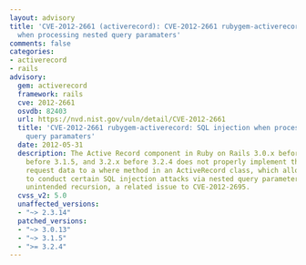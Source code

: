 ```yaml
---
layout: advisory
title: 'CVE-2012-2661 (activerecord): CVE-2012-2661 rubygem-activerecord: SQL injection
  when processing nested query paramaters'
comments: false
categories:
- activerecord
- rails
advisory:
  gem: activerecord
  framework: rails
  cve: 2012-2661
  osvdb: 82403
  url: https://nvd.nist.gov/vuln/detail/CVE-2012-2661
  title: 'CVE-2012-2661 rubygem-activerecord: SQL injection when processing nested
    query paramaters'
  date: 2012-05-31
  description: The Active Record component in Ruby on Rails 3.0.x before 3.0.13, 3.1.x
    before 3.1.5, and 3.2.x before 3.2.4 does not properly implement the passing of
    request data to a where method in an ActiveRecord class, which allows remote attackers
    to conduct certain SQL injection attacks via nested query parameters that leverage
    unintended recursion, a related issue to CVE-2012-2695.
  cvss_v2: 5.0
  unaffected_versions:
  - "~> 2.3.14"
  patched_versions:
  - "~> 3.0.13"
  - "~> 3.1.5"
  - ">= 3.2.4"
---
```

